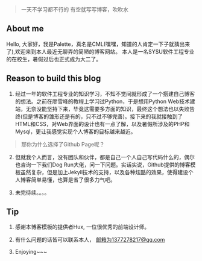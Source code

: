 > 一天不学习都不行的
> 有空就写写博客，吹吹水

## About me

Hello, 大家好，我是Palette，真名是CML(嘿嘿，知道的人肯定一下子就猜出来了),欢迎来到本人最近无聊弄的简陋的博客网站。
本人是一名SYSU软件工程专业的在校生，暑假过后也正式成为大二了。


## Reason to build this blog

1. 经过一年的软件工程专业的知识学习，不知不觉间就形成了一个搭建自己博客的想法。之前在廖雪峰的教程上学习过Python，于是想用Python Web技术建站，无奈没能坚持下来，毕竟这需要多方面的知识，最终这个想法也以失败告终(但是博客的雏形还是有的，只不过不够完善)。接下来的我就接触到了HTML和CSS，对Web界面的设计也有一点了解，以及暑假所涉及的PHP和Mysql，更让我感觉实现个人博客的目标越来越近。

> 那你为什么选择了Github Page呢？

2. 但就我个人而言，没有团队和伙伴，都是自己一个人自己写代码什么的，偶尔也咨询一下我们Dog Run大佬，问一下问题。实话实说，Github提供的博客模板虽然复杂，但是加上Jekyll技术的支持，以及各种炫酷的效果，使得建设个人博客简单易懂，也算是省了很多力气吧。

3. 未完待续。。。。

## Tip

1. 感谢本博客模板的提供者Hux, 一位很优秀的前端设计师。

2. 有什么问题的话皆可以联系本人， 邮箱为1377278217@qq.com

3. Enjoying~~~
